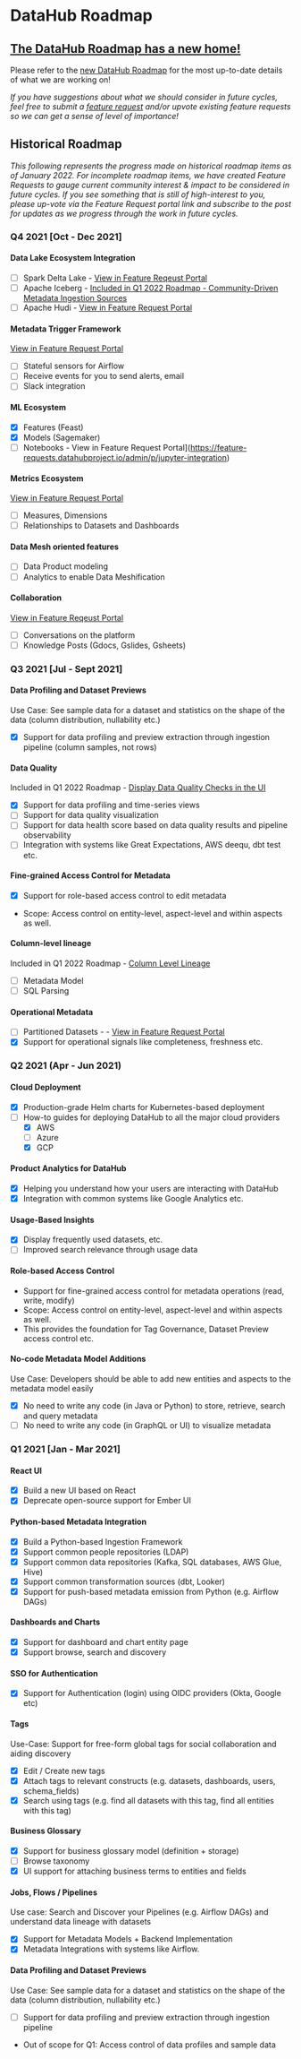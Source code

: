 # DataHub Roadmap

## [The DataHub Roadmap has a new home!](https://feature-requests.datahubproject.io/roadmap)

Please refer to the [new DataHub Roadmap](https://feature-requests.datahubproject.io/roadmap) for the most up-to-date details of what we are working on!

_If you have suggestions about what we should consider in future cycles, feel free to submit a [feature request](https://feature-requests.datahubproject.io/) and/or upvote existing feature requests so we can get a sense of level of importance!_

## Historical Roadmap

_This following represents the progress made on historical roadmap items as of January 2022. For incomplete roadmap items, we have created Feature Requests to gauge current community interest & impact to be considered in future cycles. If you see something that is still of high-interest to you, please up-vote via the Feature Request portal link and subscribe to the post for updates as we progress through the work in future cycles._

### Q4 2021 [Oct - Dec 2021]

#### Data Lake Ecosystem Integration

- [ ] Spark Delta Lake - [View in Feature Reqeust Portal](https://feature-requests.datahubproject.io/b/feedback/p/spark-delta-lake)
- [ ] Apache Iceberg - [Included in Q1 2022 Roadmap - Community-Driven Metadata Ingestion Sources](https://feature-requests.datahubproject.io/roadmap/540)
- [ ] Apache Hudi - [View in Feature Request Portal](https://feature-requests.datahubproject.io/b/feedback/p/apachi-hudi-ingestion-support)

#### Metadata Trigger Framework

[View in Feature Request Portal](https://feature-requests.datahubproject.io/b/User-Experience/p/ability-to-subscribe-to-an-entity-to-receive-notifications-when-something-changes)

- [ ] Stateful sensors for Airflow
- [ ] Receive events for you to send alerts, email
- [ ] Slack integration

#### ML Ecosystem

- [x] Features (Feast)
- [x] Models (Sagemaker)
- [ ] Notebooks - View in Feature Request Portal](https://feature-requests.datahubproject.io/admin/p/jupyter-integration)

#### Metrics Ecosystem

[View in Feature Request Portal](https://feature-requests.datahubproject.io/b/User-Experience/p/ability-to-define-metrics-and-attach-them-to-entities)

- [ ] Measures, Dimensions
- [ ] Relationships to Datasets and Dashboards

#### Data Mesh oriented features

- [ ] Data Product modeling
- [ ] Analytics to enable Data Meshification

#### Collaboration

[View in Feature Reqeust Portal](https://feature-requests.datahubproject.io/b/User-Experience/p/collaboration-within-datahub-ui)

- [ ] Conversations on the platform
- [ ] Knowledge Posts (Gdocs, Gslides, Gsheets)

### Q3 2021 [Jul - Sept 2021]

#### Data Profiling and Dataset Previews

Use Case: See sample data for a dataset and statistics on the shape of the data (column distribution, nullability etc.)

- [x] Support for data profiling and preview extraction through ingestion pipeline (column samples, not rows)

#### Data Quality

Included in Q1 2022 Roadmap - [Display Data Quality Checks in the UI](https://feature-requests.datahubproject.io/roadmap/544)

- [x] Support for data profiling and time-series views
- [ ] Support for data quality visualization
- [ ] Support for data health score based on data quality results and pipeline observability
- [ ] Integration with systems like Great Expectations, AWS deequ, dbt test etc.

#### Fine-grained Access Control for Metadata

- [x] Support for role-based access control to edit metadata
- Scope: Access control on entity-level, aspect-level and within aspects as well.

#### Column-level lineage

Included in Q1 2022 Roadmap - [Column Level Lineage](https://feature-requests.datahubproject.io/roadmap/541)

- [ ] Metadata Model
- [ ] SQL Parsing

#### Operational Metadata

- [ ] Partitioned Datasets - - [View in Feature Request Portal](https://feature-requests.datahubproject.io/b/User-Experience/p/advanced-dataset-schema-properties-partition-support)
- [x] Support for operational signals like completeness, freshness etc.

### Q2 2021 (Apr - Jun 2021)

#### Cloud Deployment

- [x] Production-grade Helm charts for Kubernetes-based deployment
- [ ] How-to guides for deploying DataHub to all the major cloud providers
  - [x] AWS
  - [ ] Azure
  - [x] GCP

#### Product Analytics for DataHub

- [x] Helping you understand how your users are interacting with DataHub
- [x] Integration with common systems like Google Analytics etc.

#### Usage-Based Insights

- [x] Display frequently used datasets, etc.
- [ ] Improved search relevance through usage data

#### Role-based Access Control

- Support for fine-grained access control for metadata operations (read, write, modify)
- Scope: Access control on entity-level, aspect-level and within aspects as well.
- This provides the foundation for Tag Governance, Dataset Preview access control etc.

#### No-code Metadata Model Additions

Use Case: Developers should be able to add new entities and aspects to the metadata model easily

- [x] No need to write any code (in Java or Python) to store, retrieve, search and query metadata
- [ ] No need to write any code (in GraphQL or UI) to visualize metadata

### Q1 2021 [Jan - Mar 2021]

#### React UI

- [x] Build a new UI based on React
- [x] Deprecate open-source support for Ember UI

#### Python-based Metadata Integration

- [x] Build a Python-based Ingestion Framework
- [x] Support common people repositories (LDAP)
- [x] Support common data repositories (Kafka, SQL databases, AWS Glue, Hive)
- [x] Support common transformation sources (dbt, Looker)
- [x] Support for push-based metadata emission from Python (e.g. Airflow DAGs)

#### Dashboards and Charts

- [x] Support for dashboard and chart entity page
- [x] Support browse, search and discovery

#### SSO for Authentication

- [x] Support for Authentication (login) using OIDC providers (Okta, Google etc)

#### Tags

Use-Case: Support for free-form global tags for social collaboration and aiding discovery

- [x] Edit / Create new tags
- [x] Attach tags to relevant constructs (e.g. datasets, dashboards, users, schema_fields)
- [x] Search using tags (e.g. find all datasets with this tag, find all entities with this tag)

#### Business Glossary

- [x] Support for business glossary model (definition + storage)
- [ ] Browse taxonomy
- [x] UI support for attaching business terms to entities and fields

#### Jobs, Flows / Pipelines

Use case: Search and Discover your Pipelines (e.g. Airflow DAGs) and understand data lineage with datasets

- [x] Support for Metadata Models + Backend Implementation
- [x] Metadata Integrations with systems like Airflow.

#### Data Profiling and Dataset Previews

Use Case: See sample data for a dataset and statistics on the shape of the data (column distribution, nullability etc.)

- [ ] Support for data profiling and preview extraction through ingestion pipeline
- Out of scope for Q1: Access control of data profiles and sample data
